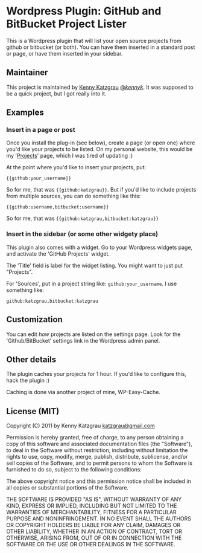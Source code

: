 # Wordpress Plugin: GitHub and BitBucket Project Lister

This is a Wordpress plugin that will list your open source projects from
github or bitbucket (or both). You can have them inserted in a standard post
or page, or have them inserted in your sidebar.

## Maintainer

This project is maintained by [Kenny Katzgrau](http://codefury.net) [@_kennyk_](http://twitter.com/_kennyk_). It
was supposed to be a quick project, but I got really into it.

## Examples

### Insert in a page or post

Once you install the plug-in (see below), create a page (or open one) where you'd like
your projects to be listed. On my personal website, this would be my '[Projects](http://codefury.net/projects)'
page, which I was tired of updating :)

At the point where you'd like to insert your projects, put:

`{{github:your_username}}`

So for me, that was `{{github:katzgrau}}`. But if you'd like to include projects
from multiple sources, you can do something like this:

`{{github:username,bitbucket:username}}`

So for me, that was `{{github:katzgrau,bitbucket:katzgrau}}`

### Insert in the sidebar (or some other widgety place)

This plugin also comes with a widget. Go to your Wordpress widgets page, and
activate the 'GitHub Projects' widget.

The 'Title' field is label for the widget listing. You might want to just put "Projects".

For 'Sources', put in a project string like: `github:your_username`. I use something like:

`github:katzgrau,bitbucket:katzgrau`

## Customization

You can edit _how_ projects are listed on the settings page. Look for the
'Github/BitBucket' settings link in the Wordpress admin panel.

## Other details

The plugin caches your projects for 1 hour. If you'd like to configure this, hack
 the plugin :)

Caching is done via another project of mine, WP-Easy-Cache.

## License (MIT)

Copyright (C) 2011 by Kenny Katzgrau <katzgrau@gmail.com>

Permission is hereby granted, free of charge, to any person obtaining a copy
of this software and associated documentation files (the "Software"), to deal
in the Software without restriction, including without limitation the rights
to use, copy, modify, merge, publish, distribute, sublicense, and/or sell
copies of the Software, and to permit persons to whom the Software is
furnished to do so, subject to the following conditions:

The above copyright notice and this permission notice shall be included in
all copies or substantial portions of the Software.

THE SOFTWARE IS PROVIDED "AS IS", WITHOUT WARRANTY OF ANY KIND, EXPRESS OR
IMPLIED, INCLUDING BUT NOT LIMITED TO THE WARRANTIES OF MERCHANTABILITY,
FITNESS FOR A PARTICULAR PURPOSE AND NONINFRINGEMENT. IN NO EVENT SHALL THE
AUTHORS OR COPYRIGHT HOLDERS BE LIABLE FOR ANY CLAIM, DAMAGES OR OTHER
LIABILITY, WHETHER IN AN ACTION OF CONTRACT, TORT OR OTHERWISE, ARISING FROM,
OUT OF OR IN CONNECTION WITH THE SOFTWARE OR THE USE OR OTHER DEALINGS IN
THE SOFTWARE.
